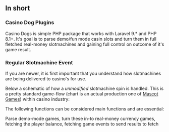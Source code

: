 ## In short

### Casino Dog Plugins
Casino Dogs is simple PHP package that works with Laravel 9.* and PHP 8.1+. It's goal is to parse demo/fun mode casin slots and turn them in full fletched real-money slotmachines and gaining full control on outcome of it's game result.

### Regular Slotmachine Event
If you are newer, it is first important that you understand how slotmachines are being delivered to casino's for use.

Below a schematic of how a _unmodified_ slotmachine spin is handled. This is a pretty standard game-flow (chart is an actual production one of [Mascot Games](http://ns327423.ip-37-187-110.eu/static/api/customer/)) within casino industry:







The following functions can be considered main functions and are essential:

Parse demo-mode games, turn these in-to real-money currency games, fetching the player balance, fetching game events to send results to fetch 
